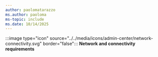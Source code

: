 ```yaml
---
author: paolomatarazzo
ms.author: paoloma
ms-topic: include
ms.date: 10/14/2025
---
```


:::image type="icon" source="../../media/icons/admin-center/network-connectivity.svg" border="false"::: **Network and connectivity requirements**
